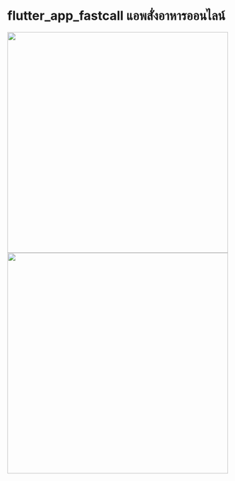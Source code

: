 # flutter_app_fastcall แอพสั่งอาหารออนไลน์

<img src="https://user-images.githubusercontent.com/89514717/140601998-721bc9c1-9c33-4cf9-88ce-44261e390040.png" width="500">

<img src="https://user-images.githubusercontent.com/89514717/140602001-4f9df134-e69a-4e85-adaf-7d50ff30bb18.png" width="500">
